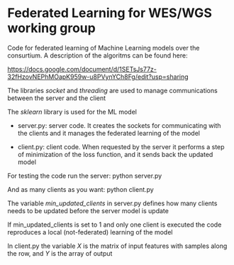 # Federated Learning for WES/WGS working group

Code for federated learning of Machine Learning models over the consurtium. A description of the algoritms can be found here:

https://docs.google.com/document/d/1SETsJs77z-32fHzovNEPhMOapK959w-u8PVynYCh8Fg/edit?usp=sharing

The libraries *socket* and *threading* are used to manage communications between the server and the client

The *sklearn* library is used for the ML model

* server.py: server code. It creates the sockets for communicating with the clients and it manages the federated learning of the model

* client.py: client code. When requested by the server it performs a step of minimization of the loss function, and it sends back the updated model

For testing the code run the server:
python server.py

And as many clients as you want:
python client.py

The variable *min_updated_clients* in server.py defines how many clients needs to be updated before the server model is update

If min_updated_clients is set to 1 and only one client is executed the code reproduces a local (not-federated) learning of the model

In client.py the variable *X* is the matrix of input features with samples along the row, and *Y* is the array of output



